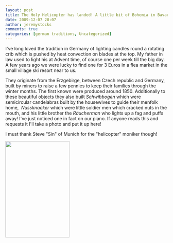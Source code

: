 ```yaml
---
layout: post
title: The Holy Helicopter has landed! A little bit of Bohemia in Bavaria
date: 2009-12-07 20:07
author: jeremystocks
comments: true
categories: [german traditions, Uncategorized]
---
```

<p>I've long loved the tradition in Germany of lighting candles round a rotating crib which is pushed by heat convection on blades at the top. My father in law used to light his at Advent time, of course one per week till the big day. A few years ago we were lucky to find one for 3 Euros in a flea market in the small village ski resort near to us.</p>
<p>They originate from the Erzgebirge, between Czech republic and Germany, built by miners to raise a few pennies to keep their families through the winter months. The first known were produced around 1850. Additionally to these beautiful objects they also built <em>Schwibbogen</em> which were semicircular candelabras built by the housewives to guide their menfolk home, <em> Nussknacker</em> which were little soldier men which cracked nuts in the mouth, and his little brother the <em>Räucherman</em> who lights up a fag and puffs away! I've just noticed one in fact on our piano. If anyone reads this and requests it I'll take a photo and put it up here!</p>
<p>I must thank Steve "Sin" of Munich for the "helicopter" moniker though!</p>
<p><a href="http://jeremystocks.files.wordpress.com/2009/12/img_3708web.jpg"><img class="alignnone size-medium wp-image-398" title="Weihnachtspyramid" src="http://jeremystocks.files.wordpress.com/2009/12/img_3708web.jpg?w=199" alt="" width="199" height="300" /></a></p>

